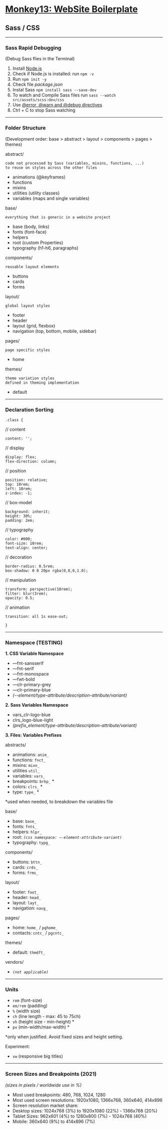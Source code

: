 # [Monkey13: WebSite Boilerplate](https://monkey13.studio)

## Sass / CSS

---

### Sass Rapid Debugging

(Debug Sass flies in the Terminal)

1. Install [Node.js](https://nodejs.org)
2. Check if Node.js is installed: run `npm -v`
3. Run `npm init -y`
4. Check file _package.json_
5. Instal Sass `npm install sass --save-dev`
6. To watch and Compile Sass files run `sass --watch src/assets/scss:dev/css`
7. Use [@error, @warn and @debug directives](https://www.sitepoint.com/using-sass-error-warn-and-debug-directives/)
8. Ctrl + C to stop Sass watching

---

### Folder Structure

(Development order: base > abstract > layout > components > pages > themes)

abstract/

    code not processed by Sass (variables, mixins, functions, ...)
    to reuse on styles across the other files

- animations (@keyframes)
- functions
- mixins
- utilities (utility classes)
- variables (maps and single variables)

base/

    everything that is generic in a website project

- base (body, links)
- fonts (font-face)
- helpers
- root (custom Properties)
- typography (h1-h6, paragraphs)

components/

    reusable layout elements

- buttons
- cards
- forms

layout/

    global layout styles

- footer
- header
- layout (grid, flexbox)
- navigation (top, bottom, mobile, sidebar)

pages/

    page specific styles

- home

themes/

    theme variation styles
    defined in theming implementation

- default

---

### Declaration Sorting

```
.class {
```

// content

```
content: '';
```

// display

```
display: flex;
flex-direction: column;
```

// position

```
position: relative;
top: 10rem;
left: 10rem;
z-index: -1;
```

// box-model

```
background: inherit;
height: 30%;
padding: 2em;
```

// typography

```
color: #000;
font-size: 10rem;
text-align: center;
```

// decoration

```
border-radius: 0.5rem;
box-shadow: 0 0 20px rgba(0,0,0,1.0);
```

// manipulation

```
transform: perspective(10rem);
filter: blur(3rem);
opacity: 0.5;
```

// animation

```
transition: all 1s ease-out;
```

```
}
```

---

### Namespace (TESTING)

**1. CSS Variable Namespace**

- —fnt-sansserif
- —fnt-serif
- —fnt-monospace
- —fwt-bold
- —clr-primary-grey
- —clr-primary-blue
- _(--element/type-attribute/description-attribute/variant)_

**2. Sass Variables Namespace**

- vars_clr-logo-blue
- clrs_logo-blue-light
- _(prefix_element/type-attribute/description-attribute/variant)_

**3. Files: Variables Prefixes**

abstracts/

- animations: `anim_`
- functions: `fnct_`
- mixins: `mixn_`
- utilities `util_`
- variables: `vars_`
- breakpoints: `brkp_` \*
- colors: `clrs_` \*
- type: `type_` \*

\*used when needed, to breakdown the variables file

base/

- base: `base_`
- fonts: `fnts_`
- helpers: `hlpr_`
- root: _`(css namespace: —-element-attribute-variant)`_
- typography: `typg_`

components/

- buttons: `bttn_`
- cards: `crds_`
- forms: `frms_`

layout/

- footer: `foot_`
- header: `head_`
- layout: `layt_`
- navigation: `navg_`

pages/

- home: `home_` / `pghome_`
- contacts: `cntc_` / `pgcntc_`

themes/

- default: `thmdft_`

vendors/

- _`(not applicable)`_

---

### Units

- `rem` (font-size)
- `em/rem` (padding)
- `%` (width size)
- `ch` (line length - max: 45 to 75ch)
- `vh` (height size - min-height) \*
- `px` (min-width/max-width) \*

\*only when justified. Avoid fixed sizes and height setting.

Experiment:

- `vw` (responsive big titles)

---

### Screen Sizes and Breakpoints (2021)

_(sizes in pixels / worldwide use in %)_

- Most used breakpoints: 480, 768, 1024, 1280
- Most used screen resolutions: 1920x1080, 1366x768, 360x640, 414x896
- Screen resolution market share:
- Desktop sizes: 1024x768 (3%) to 1920x1080 (22%) - 1366x768 (20%)
- Tablet Sizes: 962x601 (4%) to 1280x800 (7%) - 1024x768 (40%)
- Mobile: 360x640 (9%) to 414x896 (7%)
